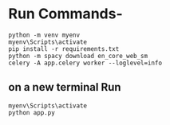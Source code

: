 # Run Commands-
```
python -m venv myenv
myenv\Scripts\activate
pip install -r requirements.txt
python -m spacy download en_core_web_sm
celery -A app.celery worker --loglevel=info
```

## on a new terminal Run 
```
myenv\Scripts\activate
python app.py
```
